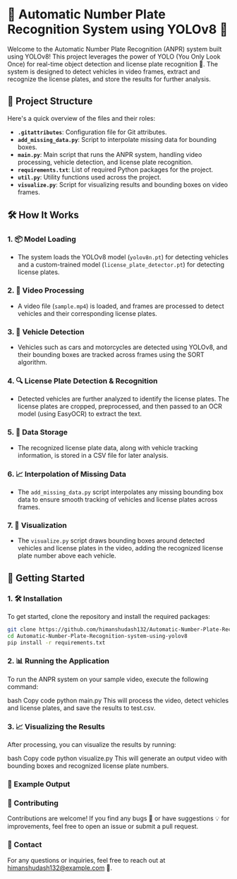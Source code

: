 # 🚗 Automatic Number Plate Recognition System using YOLOv8 🎯

Welcome to the Automatic Number Plate Recognition (ANPR) system built using YOLOv8! This project leverages the power of YOLO (You Only Look Once) for real-time object detection and license plate recognition 🚀. The system is designed to detect vehicles in video frames, extract and recognize the license plates, and store the results for further analysis.

## 📂 Project Structure

Here's a quick overview of the files and their roles:

- **`.gitattributes`**: Configuration file for Git attributes.
- **`add_missing_data.py`**: Script to interpolate missing data for bounding boxes.
- **`main.py`**: Main script that runs the ANPR system, handling video processing, vehicle detection, and license plate recognition.
- **`requirements.txt`**: List of required Python packages for the project.
- **`util.py`**: Utility functions used across the project.
- **`visualize.py`**: Script for visualizing results and bounding boxes on video frames.

## 🛠️ How It Works

### 1. 📦 Model Loading
- The system loads the YOLOv8 model (`yolov8n.pt`) for detecting vehicles and a custom-trained model (`license_plate_detector.pt`) for detecting license plates.

### 2. 🎥 Video Processing
- A video file (`sample.mp4`) is loaded, and frames are processed to detect vehicles and their corresponding license plates.

### 3. 🚗 Vehicle Detection
- Vehicles such as cars and motorcycles are detected using YOLOv8, and their bounding boxes are tracked across frames using the SORT algorithm.

### 4. 🔍 License Plate Detection & Recognition
- Detected vehicles are further analyzed to identify the license plates. The license plates are cropped, preprocessed, and then passed to an OCR model (using EasyOCR) to extract the text.

### 5. 📝 Data Storage
- The recognized license plate data, along with vehicle tracking information, is stored in a CSV file for later analysis.

### 6. 📈 Interpolation of Missing Data
- The `add_missing_data.py` script interpolates any missing bounding box data to ensure smooth tracking of vehicles and license plates across frames.

### 7. 🎨 Visualization
- The `visualize.py` script draws bounding boxes around detected vehicles and license plates in the video, adding the recognized license plate number above each vehicle.

## 🚀 Getting Started

### 1. 🛠️ Installation
To get started, clone the repository and install the required packages:

```bash
git clone https://github.com/himanshudash132/Automatic-Number-Plate-Recognition-system-using-yolov8.git
cd Automatic-Number-Plate-Recognition-system-using-yolov8
pip install -r requirements.txt
```

### 2. 📊 Running the Application
To run the ANPR system on your sample video, execute the following command:

bash
Copy code
python main.py
This will process the video, detect vehicles and license plates, and save the results to test.csv.

### 3. 📈 Visualizing the Results
After processing, you can visualize the results by running:

bash
Copy code
python visualize.py
This will generate an output video with bounding boxes and recognized license plate numbers.

### 🎨 Example Output


### 🤝 Contributing
Contributions are welcome! If you find any bugs 🐛 or have suggestions 💡 for improvements, feel free to open an issue or submit a pull request.

### 📧 Contact
For any questions or inquiries, feel free to reach out at himanshudash132@example.com 📩. 
